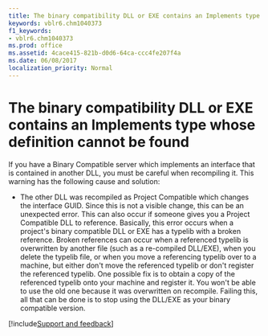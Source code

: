 ```yaml
---
title: The binary compatibility DLL or EXE contains an Implements type whose definition cannot be found
keywords: vblr6.chm1040373
f1_keywords:
- vblr6.chm1040373
ms.prod: office
ms.assetid: 4cace415-821b-d0d6-64ca-ccc4fe207f4a
ms.date: 06/08/2017
localization_priority: Normal
---
```



# The binary compatibility DLL or EXE contains an Implements type whose definition cannot be found

If you have a Binary Compatible server which implements an interface that is contained in another DLL, you must be careful when recompiling it. This warning has the following cause and solution:



- The other DLL was recompiled as Project Compatible which changes the interface GUID. Since this is not a visible change, this can be an unexpected error. This can also occur if someone gives you a Project Compatible DLL to reference. Basically, this error occurs when a project's binary compatible DLL or EXE has a typelib with a broken reference. Broken references can occur when a referenced typelib is overwritten by another file (such as a re-compiled DLL/EXE), when you delete the typelib file, or when you move a referencing typelib over to a machine, but either don't move the referenced typelib or don't register the referenced typelib. One possible fix is to obtain a copy of the referenced typelib onto your machine and register it. You won't be able to use the old one because it was overwritten on recompile. Failing this, all that can be done is to stop using the DLL/EXE as your binary compatible version.

[!include[Support and feedback](~/includes/feedback-boilerplate.md)]